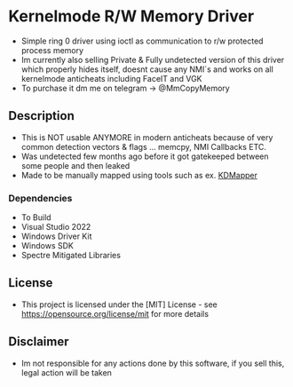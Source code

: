 # Kernelmode R/W Memory Driver
* Simple ring 0 driver using ioctl as communication to r/w protected process memory
* Im currently also selling Private & Fully undetected version of this driver which properly hides itself, doesnt cause any NMI´s and works on all kernelmode anticheats including FaceIT and VGK
* To purchase it dm me on telegram -> @MmCopyMemory

## Description
* This is NOT usable ANYMORE in modern anticheats because of very common detection vectors & flags ... memcpy, NMI Callbacks ETC.
* Was undetected few months ago before it got gatekeeped between some people and then leaked
* Made to be manually mapped using tools such as ex. [KDMapper]([https://twitter.com/dompizzie](https://github.com/TheCruZ/kdmapper))

### Dependencies
* To Build
* Visual Studio 2022
* Windows Driver Kit
* Windows SDK
* Spectre Mitigated Libraries

## License
* This project is licensed under the [MIT] License - see https://opensource.org/license/mit for more details

## Disclaimer
* Im not responsible for any actions done by this software, if you sell this, legal action will be taken
